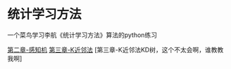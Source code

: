 # 统计学习方法
一个菜鸟学习李航《统计学习方法》算法的python练习

[第二章-感知机](https://github.com/dreamrains/Statistical-Learning-Methods/blob/main/perceptron.py)
[第三章-K近邻法](https://github.com/dreamrains/Statistical-Learning-Methods/blob/main/knn.py)
[第三章-K近邻法KD树，这个不太会啊，谁教教我啊]
